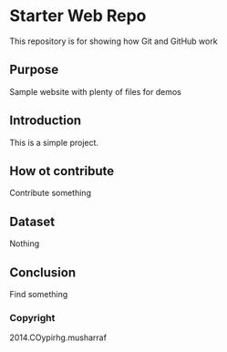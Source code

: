 # Starter Web Repo

This repository is for showing how Git and GitHub work

## Purpose

Sample website with plenty of files for demos

## Introduction 
This is a simple project.

## How ot contribute
Contribute something

## Dataset
Nothing

## Conclusion
Find something
### Copyright
2014.COypirhg.musharraf